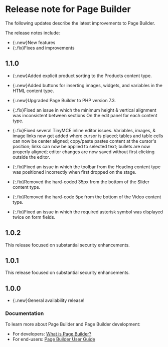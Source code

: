 # Release note for Page Builder

The following updates describe the latest improvements to Page Builder.

The release notes include:

- {:.new}New features
- {:.fix}Fixes and improvements

## 1.1.0

- {:.new}<!-- MC-15250 -->Added explicit product sorting to the Products content type.

- {:.new}<!-- MC-17823 -->Added buttons for inserting images, widgets, and variables in the HTML content type.

- {:.new}<!-- MC-1805 -->Upgraded Page Builder to PHP version 7.3.

- {:.fix}<!-- MC-3880 -->Fixed an issue in which the minimum height & vertical alignment was inconsistent between sections On the edit panel for each content type.

- {:.fix}<!-- MC-4137 -->Fixed several TinyMCE inline editor issues. Variables, images, & image links now get added where cursor is placed; tables and table cells can now be center aligned; copy/paste pastes content at the cursor's position; links can now be applied to selected text; bullets are now properly aligned; editor changes are now saved without first clicking outside the editor.
 
- {:.fix}<!-- MC-14994 -->Fixed an issue in which the toolbar from the Heading content type was positioned incorrectly when first dropped on the stage.

- {:.fix}<!-- MC-15742 -->Removed the hard-coded 35px from the bottom of the Slider content type.

- {:.fix}<!-- MC-15812 -->Removed the hard-code 5px from the bottom of the Video content type.

- {:.fix}<!-- MC-16241 -->Fixed an issue in which the required asterisk symbol was displayed twice on form fields.

## 1.0.2

This release focused on substantial security enhancements.

## 1.0.1

This release focused on substantial security enhancements.

## 1.0.0

- {:.new}General availability release!

### Documentation

To learn more about Page Builder and Page Builder development:

- For developers: [What is Page Builder?](https://devdocs.magento.com/page-builder/docs/index.html)
- For end-users: [Page Builder User Guide](https://docs.magento.com/m2/ee/user_guide/cms/page-builder.html)
